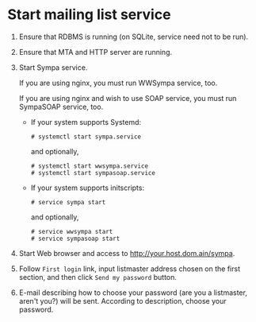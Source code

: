Start mailing list service
==========================

1. Ensure that RDBMS is running (on SQLite, service need not to be run).

2. Ensure that MTA and HTTP server are running.

3. Start Sympa service.

   If you are using nginx, you must run WWSympa service, too.

   If you are using nginx and wish to use SOAP service, you must run SympaSOAP service, too.

   * If your system supports Systemd:
     ```
     # systemctl start sympa.service
     ```
     and optionally,
     ```
     # systemctl start wwsympa.service
     # systemctl start sympasoap.service
     ```

   * If your system supports initscripts:
     ```
     # service sympa start
     ```
     and optionally,
     ```
     # service wwsympa start
     # service sympasoap start
     ```

4. Start Web browser and access to <http://your.host.dom.ain/sympa>.

5. Follow ``First login`` link, input listmaster address chosen on the
   first section, and then click ``Send my password`` button.

6. E-mail describing how to choose your password (are you a listmaster,
   aren't you?) will be sent.  According to description, choose your
   password.

